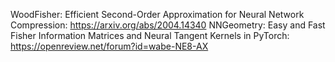 
WoodFisher: Efficient Second-Order Approximation for Neural Network Compression: https://arxiv.org/abs/2004.14340
NNGeometry: Easy and Fast Fisher Information Matrices and Neural Tangent Kernels in PyTorch: https://openreview.net/forum?id=wabe-NE8-AX